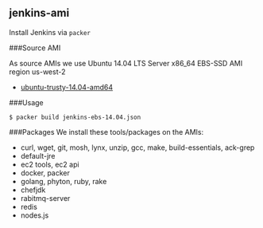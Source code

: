 ## jenkins-ami
Install Jenkins via `packer`


###Source AMI

As source AMIs we use Ubuntu 14.04 LTS Server x86_64 EBS-SSD AMI region
us-west-2 
 + [ubuntu-trusty-14.04-amd64](http://cloud-images.ubuntu.com/locator/ec2/) 

###Usage

```
$ packer build jenkins-ebs-14.04.json
```

###Packages
We install these tools/packages on the AMIs:
 + curl, wget, git, mosh, lynx, unzip, gcc, make, build-essentials,
   ack-grep
 + default-jre 
 + ec2 tools, ec2 api
 + docker, packer
 + golang, phyton, ruby, rake 
 + chefjdk
 + rabitmq-server
 + redis
 + nodes.js

